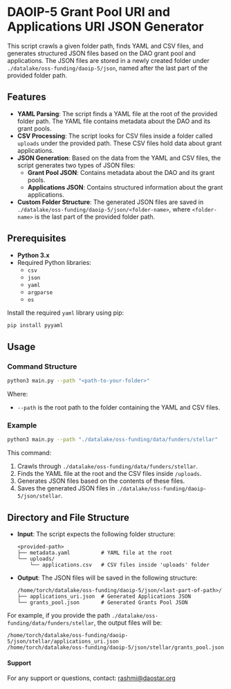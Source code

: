 
# DAOIP-5 Grant Pool URI and Applications URI JSON Generator

This script crawls a given folder path, finds YAML and CSV files, and generates structured JSON files based on the DAO grant pool and applications. The JSON files are stored in a newly created folder under `./datalake/oss-funding/daoip-5/json`, named after the last part of the provided folder path.

## Features

- **YAML Parsing**: The script finds a YAML file at the root of the provided folder path. The YAML file contains metadata about the DAO and its grant pools.
- **CSV Processing**: The script looks for CSV files inside a folder called `uploads` under the provided path. These CSV files hold data about grant applications.
- **JSON Generation**: Based on the data from the YAML and CSV files, the script generates two types of JSON files:
  - **Grant Pool JSON**: Contains metadata about the DAO and its grant pools.
  - **Applications JSON**: Contains structured information about the grant applications.
- **Custom Folder Structure**: The generated JSON files are saved in `./datalake/oss-funding/daoip-5/json/<folder-name>`, where `<folder-name>` is the last part of the provided folder path.

## Prerequisites

- **Python 3.x**
- Required Python libraries:
  - `csv`
  - `json`
  - `yaml`
  - `argparse`
  - `os`

Install the required `yaml` library using pip:

```bash
pip install pyyaml
```

## Usage

### Command Structure

```bash
python3 main.py --path "<path-to-your-folder>"
```

Where:
- `--path` is the root path to the folder containing the YAML and CSV files.

### Example

```bash
python3 main.py --path "./datalake/oss-funding/data/funders/stellar"
```

This command:
1. Crawls through `./datalake/oss-funding/data/funders/stellar`.
2. Finds the YAML file at the root and the CSV files inside `/uploads`.
3. Generates JSON files based on the contents of these files.
4. Saves the generated JSON files in `./datalake/oss-funding/daoip-5/json/stellar`.

## Directory and File Structure

- **Input**: The script expects the following folder structure:
  
  ```
  <provided-path>
  ├── metadata.yaml          # YAML file at the root
  └── uploads/
      └── applications.csv   # CSV files inside 'uploads' folder
  ```

- **Output**: The JSON files will be saved in the following structure:

  ```
  /home/torch/datalake/oss-funding/daoip-5/json/<last-part-of-path>/
  ├── applications_uri.json  # Generated Applications JSON
  └── grants_pool.json       # Generated Grants Pool JSON
  ```

For example, if you provide the path `./datalake/oss-funding/data/funders/stellar`, the output files will be:

```
/home/torch/datalake/oss-funding/daoip-5/json/stellar/applications_uri.json
/home/torch/datalake/oss-funding/daoip-5/json/stellar/grants_pool.json
```
#### Support
For any support or questions, contact: rashmi@daostar.org